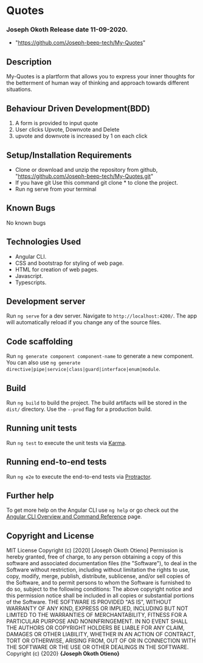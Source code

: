 # Quotes
### Joseph Okoth Release date 11-09-2020.
* "https://github.com/Joseph-beep-tech/My-Quotes"
## Description
My-Quotes is a plartform that allows you to express your inner thoughts for the betterment  of human way of thinking and approach towards different situations.
## Behaviour Driven Development(BDD)
1. A form is provided to input quote
2. User clicks Upvote, Downvote and Delete
3. upvote and downvote is increased by 1 on each click
## Setup/Installation Requirements
* Clone or download and unzip the repository from github, "https://github.com/Joseph-beep-tech/My-Quotes.git"
* If you have git Use this command git clone * to clone the project.
* Run ng serve from your terminal
## Known Bugs
No known bugs
## Technologies Used
* Angular CLI.
* CSS and bootstrap for styling of web page.
* HTML for creation of web pages.
* Javascript.
* Typescripts.


## Development server

Run `ng serve` for a dev server. Navigate to `http://localhost:4200/`. The app will automatically reload if you change any of the source files.

## Code scaffolding

Run `ng generate component component-name` to generate a new component. You can also use `ng generate directive|pipe|service|class|guard|interface|enum|module`.

## Build

Run `ng build` to build the project. The build artifacts will be stored in the `dist/` directory. Use the `--prod` flag for a production build.

## Running unit tests

Run `ng test` to execute the unit tests via [Karma](https://karma-runner.github.io).

## Running end-to-end tests

Run `ng e2e` to execute the end-to-end tests via [Protractor](http://www.protractortest.org/).

## Further help

To get more help on the Angular CLI use `ng help` or go check out the [Angular CLI Overview and Command Reference](https://angular.io/cli) page.

## Copyright and License

MIT License
Copyright (c) [2020] [Joseph Okoth Otieno]
Permission is hereby granted, free of charge, to any person obtaining a copy
of this software and associated documentation files (the "Software"), to deal
in the Software without restriction, including without limitation the rights
to use, copy, modify, merge, publish, distribute, sublicense, and/or sell
copies of the Software, and to permit persons to whom the Software is
furnished to do so, subject to the following conditions:
The above copyright notice and this permission notice shall be included in all
copies or substantial portions of the Software.
THE SOFTWARE IS PROVIDED "AS IS", WITHOUT WARRANTY OF ANY KIND, EXPRESS OR
IMPLIED, INCLUDING BUT NOT LIMITED TO THE WARRANTIES OF MERCHANTABILITY,
FITNESS FOR A PARTICULAR PURPOSE AND NONINFRINGEMENT. IN NO EVENT SHALL THE
AUTHORS OR COPYRIGHT HOLDERS BE LIABLE FOR ANY CLAIM, DAMAGES OR OTHER
LIABILITY, WHETHER IN AN ACTION OF CONTRACT, TORT OR OTHERWISE, ARISING FROM,
OUT OF OR IN CONNECTION WITH THE SOFTWARE OR THE USE OR OTHER DEALINGS IN THE
SOFTWARE.
Copyright (c) {2020} **{Joseph Okoth Otieno}**